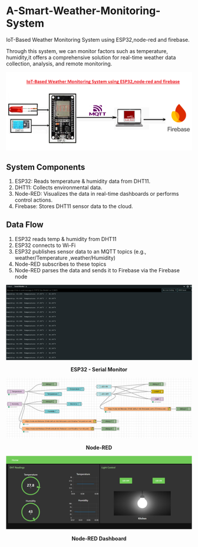 # A-Smart-Weather-Monitoring-System

 IoT-Based Weather Monitoring System using ESP32,node-red and firebase.
 
 Through this system, we can monitor factors such as temperature, humidity,it offers a comprehensive solution for real-time weather data collection, analysis, and remote monitoring.

 ![System Diagram](images/iot.png)


## System Components
1. ESP32: Reads temperature & humidity data from DHT11.
2. DHT11: Collects environmental data.
3. Node-RED: Visualizes the data in real-time dashboards or performs control actions.
4. Firebase: Stores DHT11 sensor data to the cloud.


## Data Flow
1. ESP32 reads temp & humidity from DHT11
2. ESP32 connects to Wi-Fi
3. ESP32 publishes sensor data to an MQTT topics (e.g., weather/Temperature ,weather/Humidity)
4. Node-RED subscribes to these topics
5. Node-RED parses the data and sends it to Firebase via the Firebase node

 ![Serial Monitor](images/com.PNG)
 
<p align="center">
  <b>ESP32 - Serial Monitor</b>
</p>                               

 ![Node-Red](images/node-red.PNG)
 
<p align="center">
  <b>Node-RED</b>
</p>
                                                                
 ![Dashboard](images/dashboard.PNG)

<p align="center">
<b>Node-RED Dashboard</b>
</p>                                                                      
